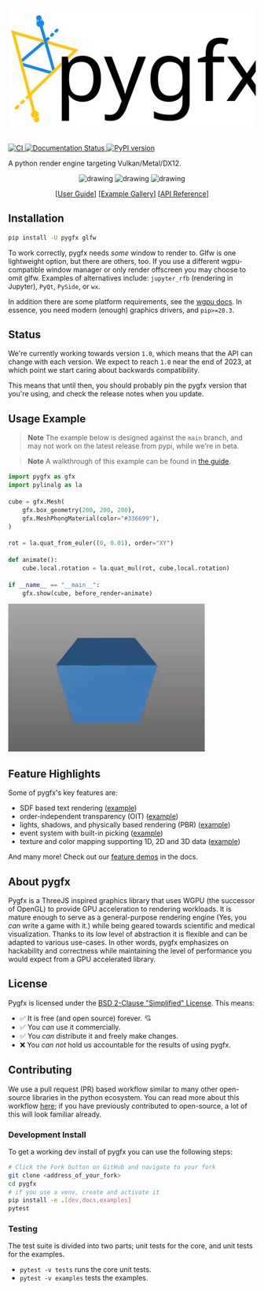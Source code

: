<h1 align="center"><img src="docs/_static/pygfx_with_name.svg" width="600"/></h1>

[![CI ](https://github.com/pygfx/pygfx/workflows/CI/badge.svg)
](https://github.com/pygfx/pygfx/actions)
[![Documentation Status
](https://readthedocs.org/projects/pygfx/badge/?version=stable)
](https://pygfx.readthedocs.io)
[![PyPI version ](https://badge.fury.io/py/pygfx.svg)
](https://badge.fury.io/py/pygfx)

A python render engine targeting Vulkan/Metal/DX12.

<p align="center">
<img src="./docs/_static/readme_sponza.png" alt="drawing" width="200"/>
<img src="./docs/_static/readme_pbr_example.webp" alt="drawing" width="200"/>
<img src="./docs/_static/readme_torus_knot_wire.png" alt="drawing" width="200"/>
</p>
<p align="center">
[<a href="https://pygfx.readthedocs.io/en/stable/guide.html">User Guide</a>]
[<a href="https://pygfx.readthedocs.io/en/stable/_gallery/index.html">Example Gallery</a>]
[<a href="https://pygfx.readthedocs.io/en/stable/reference.html">API Reference</a>]
</p>

## Installation

```bash
pip install -U pygfx glfw
```

To work correctly, pygfx needs _some_ window to render to. Glfw is one
lightweight option, but there are others, too. If you use a different
wgpu-compatible window manager or only render offscreen you may choose to omit
glfw. Examples of alternatives include: `jupyter_rfb` (rendering in Jupyter),
`PyQt`, `PySide`, or `wx`.

In addition there are some platform
requirements, see the [wgpu docs](https://wgpu-py.readthedocs.io/en/stable/start.html). In
essence, you need modern (enough) graphics drivers, and `pip>=20.3`.

## Status

We're currently working towards version `1.0`, which means that the API
can change with each version. We expect to reach `1.0` near the end of
2023, at which point we start caring about backwards compatibility.

This means that until then, you should probably pin the pygfx version
that you're using, and check the release notes when you update.

## Usage Example

> **Note**
> The example below is designed against the `main` branch,
> and may not work on the latest release from pypi, while we're in beta.

> **Note**
> A walkthrough of this example can be found in [the
> guide](https://pygfx.readthedocs.io/en/stable/guide.html#how-to-use-pygfx).

```python
import pygfx as gfx
import pylinalg as la

cube = gfx.Mesh(
    gfx.box_geometry(200, 200, 200),
    gfx.MeshPhongMaterial(color="#336699"),
)

rot = la.quat_from_euler((0, 0.01), order="XY")

def animate():
    cube.local.rotation = la.quat_mul(rot, cube.local.rotation)

if __name__ == "__main__":
    gfx.show(cube, before_render=animate)

```
<img src="./docs/_static/guide_rotating_cube.gif" alt="drawing" width="400"/>


## Feature Highlights
Some of pygfx's key features are:

- SDF based text rendering ([example](
  https://pygfx.readthedocs.io/en/stable/_gallery/feature_demo/text_contrast.html))
- order-independent transparency (OIT) ([example](
  https://pygfx.readthedocs.io/en/stable/_gallery/feature_demo/transparency2.html))
- lights, shadows, and physically based rendering (PBR) ([example](
  https://pygfx.readthedocs.io/en/stable/_gallery/feature_demo/pbr.html))
- event system with built-in picking ([example](
  https://pygfx.readthedocs.io/en/stable/_gallery/feature_demo/picking_points.html))
- texture and color mapping supporting 1D, 2D and 3D data ([example](
  https://pygfx.readthedocs.io/en/stable/_gallery/feature_demo/colormap_channels.html))


And many more! Check out our [feature demos](
https://pygfx.readthedocs.io/en/stable/_gallery/index.html) in the docs.

## About pygfx

Pygfx is a ThreeJS inspired graphics library that uses WGPU (the successor of
OpenGL) to provide GPU acceleration to rendering workloads. It is mature enough
to serve as a general-purpose rendering engine (Yes, you _can_ write a game with
it.) while being geared towards scientific and medical visualization. Thanks to
its low level of abstraction it is flexible and can be adapted to various
use-cases. In other words, pygfx emphasizes on hackability and correctness while
maintaining the level of performance you would expect from a GPU accelerated
library.

## License

Pygfx is licensed under the [BSD 2-Clause "Simplified" License](LICENSE). This means:

- :white_check_mark: It is free (and open source) forever. :cupid:
- :white_check_mark: You _can_ use it commercially.
- :white_check_mark: You _can_ distribute it and freely make changes.
- :x: You _can not_ hold us accountable for the results of using pygfx.

## Contributing
We use a pull request (PR) based workflow similar to many other open-source
libraries in the python ecosystem. You can read more about this workflow
[here](https://docs.github.com/en/get-started/quickstart/github-flow);
if you have previously contributed to open-source, a lot of this will look
familiar already.

### Development Install
To get a working dev install of pygfx you can use the following steps:

```bash
# Click the Fork button on GitHub and navigate to your fork
git clone <address_of_your_fork>
cd pygfx
# if you use a venv, create and activate it
pip install -e .[dev,docs,examples]
pytest
```

### Testing

The test suite is divided into two parts; unit tests for the core, and unit
tests for the examples.

* `pytest -v tests` runs the core unit tests.
* `pytest -v examples` tests the examples.
